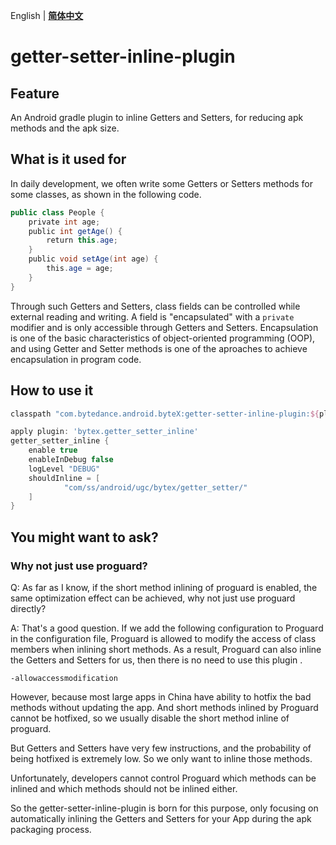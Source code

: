 English | **[简体中文](README-zh.md)**

# getter-setter-inline-plugin

## Feature

An Android gradle plugin to inline Getters and Setters, for reducing apk methods and the apk size.

## What is it used for

In daily development, we often write some Getters or Setters methods for some classes, as shown in the following code.

```java
public class People {
    private int age;
    public int getAge() {
        return this.age;
    }
    public void setAge(int age) {
        this.age = age;
    }
}
```

Through such Getters and Setters, class fields can be controlled while external reading and writing. A field is "encapsulated" with a `private` modifier and is only accessible through Getters and Setters. Encapsulation is one of the basic characteristics of object-oriented programming (OOP), and using Getter and Setter methods is one of the aproaches to achieve encapsulation in program code.



## How to use it

```groovy
classpath "com.bytedance.android.byteX:getter-setter-inline-plugin:${plugin_version}"
```



```groovy
apply plugin: 'bytex.getter_setter_inline'
getter_setter_inline {
    enable true
    enableInDebug false
    logLevel "DEBUG"
    shouldInline = [
            "com/ss/android/ugc/bytex/getter_setter/"
    ]
}
```



## You might want to ask?

### Why not just use proguard?

Q: As far as I know, if the short method inlining of proguard is enabled, the same optimization effect can be achieved, why not just use proguard directly?

A: That's a good question. If we add the following configuration to Proguard in the configuration file, Proguard is allowed  to modify the access of class members when inlining short methods. As a result,  Proguard can also inline the Getters and Setters for us, then there is no need to use this plugin .

```
-allowaccessmodification
```



However, because most large apps in China have ability to hotfix the bad methods without updating the app. And short methods inlined by Proguard cannot be hotfixed, so we usually disable the short method inline of proguard.

But Getters and Setters have very few instructions, and the probability of being hotfixed is extremely low. So we only want to inline those methods.

Unfortunately, developers cannot control Proguard which methods can be inlined and which methods should not be inlined either.

So the getter-setter-inline-plugin is born for this purpose, only focusing on automatically inlining the Getters and Setters for your App during the apk packaging process.
